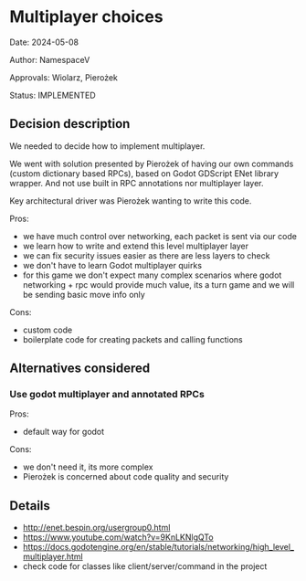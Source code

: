 # Multiplayer choices

Date: 2024-05-08

Author: NamespaceV

Approvals: Wiolarz, Pierożek

Status: IMPLEMENTED

## Decision description

We needed to decide how to implement multiplayer.

We went with solution presented by Pierożek of having our own commands (custom dictionary based RPCs), based on Godot GDScript ENet library wrapper. And not use built in RPC annotations nor multiplayer layer.

Key architectural driver was Pierożek wanting to write this code.

Pros:
- we have much control over networking, each packet is sent via our code
- we learn how to write and extend this level multiplayer layer
- we can fix security issues easier as there are less layers to check
- we don't have to learn Godot multiplayer quirks
- for this game we don't expect many complex scenarios where godot networking + rpc would provide much value, its a turn game and we will be sending basic move info only

Cons:
- custom code
- boilerplate code for creating packets and calling functions


## Alternatives considered

### Use godot multiplayer and annotated RPCs

Pros:

- default way for godot

Cons:

 - we don't need it, its more complex
  - Pierożek is concerned about code quality and security

## Details

- http://enet.bespin.org/usergroup0.html
- https://www.youtube.com/watch?v=9KnLKNlgQTo
- https://docs.godotengine.org/en/stable/tutorials/networking/high_level_multiplayer.html
- check code for classes like client/server/command in the project

